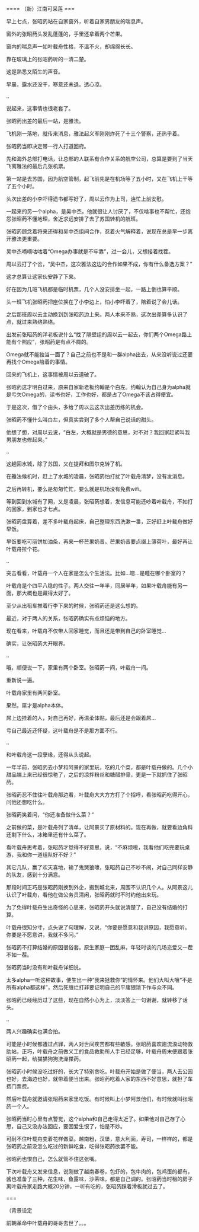 


==== （新）江南可采莲  ===


早上七点，张昭菂站在自家窗外，听着自家男朋友的喘息声。

窗外的张昭菂头发乱蓬蓬的，手里还拿着两个芒果。

窗内的喘息声一如叶载舟性格，不温不火，却绵绵长长。

靠在玻璃上的张昭菂听的一清二楚。

这是熟悉又陌生的声音。

早晨，露水还没干，寒意还未退。透心凉。

..

说起来，这事情也很老套了。

张昭菂出差的最后一站，是雅法。

飞机刚一落地，就传来消息，雅法起义军刚刚炸死了十三个警察，还热乎着。

张昭菂当即决定带一行人打道回府。

先和海外总部打电话，让总部的人联系有合作关系的航空公司，总算是要到了当天飞离雅法的最后几张机票。

第一站是去苏国，因为航空管制，起飞前先是在机场等了五小时，又在飞机上干等了五个小时。

头次出差的小李吓得遗书都写好了，周以云作为上司，连忙上前安慰。

一起来的另一个alpha，是吴中杰。他就很让人讨厌了，不仅啥事也不帮忙，还抱怨张昭菂不懂地理，舍近求远安排了去了苏国转机的航班。

张昭菂顾念着将来还得和吴中杰组间合作，忍着火气解释着，说现在总是早一步离开雅法更重要。

吴中杰嘀嘀咕咕着“Omega办事就是不牢靠”，过一会儿，又想接着找茬。

周以云打了个岔，“吴中杰，这次雅法这边的合作如果不成，你有什么备选方案？”

这才总算让这家伙安静了下来。

好在因为几班飞机都是临时机票，几个人没安排坐一起，一路上倒也算平顺。

头一班飞机张昭菂把座位换在了小李边上，怕小李吓着了，陪着说了会儿话。

之后那班周以云主动换到到张昭菂边上来。两人本来不熟，这次出差算多认识了点，就过来熟络熟络。

出发前张昭菂的洋老板说什么“找了隔壁组的周以云一起去，你们两个Omega路上能有个照应”，张昭菂是有点不屑的。

Omega就不能独当一面了？自己之前也不是和一群alpha出去，从来没听说过还要再找个Omega陪着的事情。

回来的飞机上，这事情被周以云道破了。

张昭菂这才明白过来，原来自家新老板约翰是个白左。约翰认为自己身为alpha就是亏欠Omega的，读书也好，工作也好，都是占了Omega不该占得便宜。

于是这次，借了个由头，多给了周以云这次出差历练的机会。

张昭菂不懂什么叫白左，但真实尝到了多个人帮自己说话的甜头。

他想了想，对周以云说，“白左，大概就是男德的意思，对不对？我回家赶紧叫我男朋友也修起来。”

..

这趟回水城，除了苏国，又在提拜和图尔克转了机。

在雅法候机时，赶上了水城的凌晨，张昭菂怕打扰了叶载舟清梦，没有发消息。

之后再转机，要么是匆匆忙忙，要么就是机场没有免费wifi。

等到回到水城有了网，又是凌晨，张昭菂想着，发信息可能还吵着叶载舟，不如打的回家，到家也才七点。

张昭菂盘算着，差不多叶载舟起床，自己整理东西洗漱一番，正好赶上叶载舟做好早饭。

早饭要吃可丽饼加油条，再来一杯芒果奶昔。芒果奶昔要点缀上薄荷叶，最好再让叶载舟拉个花。

..

突击看看，叶载舟一个人在家是怎么个生活法。比如...嗯...是睡在哪个卧室的？

叶载舟是个四平八稳的性子。两人交往一年半，同居半年，如果叶载舟能有另一面，那大概也是藏得太好了。

至少从出租车推着行李下来的时候，张昭菂还是这么想的。

最近，对于两人的关系，张昭菂确实有点烦恼的地方。

现在看来，叶载舟不仅带人回家睡觉，而且还是带到自己的卧室睡觉...

确实，让张昭菂大开眼界。

..

哦，顺便说一下，家里有两个卧室。张昭菂一间，叶载舟一间。

重新说一遍。

叶载舟家里有两间卧室。

果然，屌才是alpha本体。

屌上边挂着的人，对自己再好，再温柔体贴，最后还是会跟着屌...

亏自己最近还怀疑，这叶载舟是不是那方面不行。

..

和叶载舟这一段孽缘，还得从头说起。

一年半前，张昭菂去小梦和阿景的家里玩，吃的几个菜，都是叶载舟做的。几个小甜品端上来已经很惊艳了，之后的凉拌粉丝和糖醋排骨，更是一下就抓住了张昭菂。

张昭菂忍不住往叶载舟那边看，叶载舟大大方方打了个招呼，看张昭菂吃得开心，问他还想吃什么。

张昭菂笑着问，“你还准备做什么菜？”

之前做的菜，是叶载舟列了清单，让阿景买了原材料的。现在再做，就要看边角料还剩下什么，冰箱里还有什么菜了。

看叶载舟思考着，张昭菂才觉得不好意思，说，“不麻烦啦，我看他们吃完要玩桌游，我和你一道组队好不好？”

其它几队，赢了欢天喜地，输了鬼哭狼嚎，张昭菂自己不吵不闹，对自己同样安静的队友，感到十分满意。

那段时间正巧是张昭菂刚换到外企，搬到城北来，周围不认识几个人。从阿景这儿认识了叶载舟，看他在做公务员清闲，张昭菂就时不时约他出来玩。

为了免得叶载舟生出奇怪的心思来，张昭菂开头就说清楚了，自己没有结婚的打算。

叶载舟很知分寸，点头说了句理解，又说，“你要是愿意和我讲原因，我愿意听。你要是不愿意讲，我就不多问。”

张昭菂不打算结婚的原因很俗套。原生家庭一团乱麻，年轻时谈的几场恋爱又一茬不如一茬。

张昭菂当时没有和叶载舟详细说。

太多alpha一听这种故事，便生出一种“我来拯救你”的情怀来。他们大叫大嚷“不是所有alpha都这样”，然后死缠烂打非要证明自己的平庸猥琐下作与众不同。

张昭菂已经经历过了这些，现在自然小心为上，淡淡答上一句谢谢，就转移了话头。

..

两人兴趣确实也满合拍。

可能是小时候都遭过点罪，两人对世间疾苦都有些敏感。张昭菂喜欢跑流浪动物救助站，正巧，叶载舟之前做义工的食品救助所人手已经足够，叶载舟周末便跟着张昭菂一起，给猫猫狗狗洗澡搽药。

张昭菂小时候没吃过好的，长大了特别贪吃。叶载舟开始是做了便当，两人去公园也好，去海边也好，就带着便当出来。张昭菂吃着人家的东西不好意思，就担了车费门票费。

然后叶载舟就邀请张昭菂来家里吃饭。有时候叫上小梦阿景他们，有时候就叫张昭菂一个人。

张昭菂当时心里有点警觉，这个alpha和自己走得太近了。如果他对自己存了心思，自己又没办法回应，要因爱生恨了，怕是不妙。

可耐不住叶载舟变着花样做菜。越南粉，汉堡，意大利面，寿司，一样样的，都是张昭菂之前没怎么吃过的新鲜吃食，吃得张昭菂欲罢不能。

张昭菂也恨自己，怎么就管不住这张嘴。

下次叶载舟又发来信息，说刚做了越南春卷，包虾的，包牛肉的，包鸡蛋的都有，酱也准备了三种，花生味，鱼露味，沙茶味，都是自己调的。张昭菂当时租的房子离叶载舟家走路大概20分钟，一听有吃的，张昭菂踩着滑板就过去了。

===

（背景设定

前朝革命中叶载舟的哥哥去世了。。。